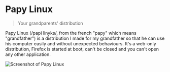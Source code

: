 # Papy Linux

> Your grandparents' distribution

Papy Linux (/papi linyks/, from the french "papy" which means "grandfather") is a distribution I made for my grandfather so that he can use his computer easily and without unexpected behaviours. It's a web-only distribution, Firefox is started at boot, can't be closed and you can't open any other application.

![Screenshot of Papy Linux](docs/img/screenshot.png)
